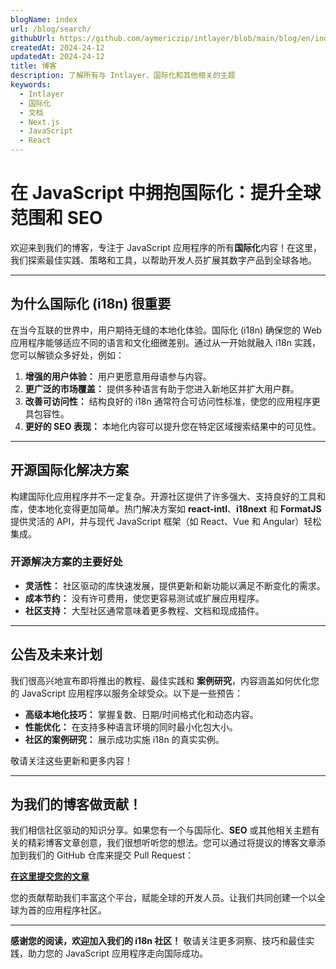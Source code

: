 ```yaml
---
blogName: index
url: /blog/search/
githubUrl: https://github.com/aymericzip/intlayer/blob/main/blog/en/index.md
createdAt: 2024-24-12
updatedAt: 2024-24-12
title: 博客
description: 了解所有与 Intlayer、国际化和其他相关的主题
keywords:
  - Intlayer
  - 国际化
  - 文档
  - Next.js
  - JavaScript
  - React
---
```


# 在 JavaScript 中拥抱国际化：提升全球范围和 SEO

欢迎来到我们的博客，专注于 JavaScript 应用程序的所有**国际化**内容！在这里，我们探索最佳实践、策略和工具，以帮助开发人员扩展其数字产品到全球各地。

---

## 为什么国际化 (i18n) 很重要

在当今互联的世界中，用户期待无缝的本地化体验。国际化 (i18n) 确保您的 Web 应用程序能够适应不同的语言和文化细微差别。通过从一开始就融入 i18n 实践，您可以解锁众多好处，例如：

1. **增强的用户体验：** 用户更愿意用母语参与内容。
2. **更广泛的市场覆盖：** 提供多种语言有助于您进入新地区并扩大用户群。
3. **改善可访问性：** 结构良好的 i18n 通常符合可访问性标准，使您的应用程序更具包容性。
4. **更好的 SEO 表现：** 本地化内容可以提升您在特定区域搜索结果中的可见性。

---

## 开源国际化解决方案

构建国际化应用程序并不一定复杂。开源社区提供了许多强大、支持良好的工具和库，使本地化变得更加简单。热门解决方案如 **react-intl**、**i18next** 和 **FormatJS** 提供灵活的 API，并与现代 JavaScript 框架（如 React、Vue 和 Angular）轻松集成。

### 开源解决方案的主要好处

- **灵活性：** 社区驱动的库快速发展，提供更新和新功能以满足不断变化的需求。
- **成本节约：** 没有许可费用，使您更容易测试或扩展应用程序。
- **社区支持：** 大型社区通常意味着更多教程、文档和现成插件。

---

## 公告及未来计划

我们很高兴地宣布即将推出的教程、最佳实践和 **案例研究**，内容涵盖如何优化您的 JavaScript 应用程序以服务全球受众。以下是一些预告：

- **高级本地化技巧：** 掌握复数、日期/时间格式化和动态内容。
- **性能优化：** 在支持多种语言环境的同时最小化包大小。
- **社区的案例研究：** 展示成功实施 i18n 的真实实例。

敬请关注这些更新和更多内容！

---

## 为我们的博客做贡献！

我们相信社区驱动的知识分享。如果您有一个与国际化、**SEO** 或其他相关主题有关的精彩博客文章创意，我们很想听听您的想法。您可以通过将提议的博客文章添加到我们的 GitHub 仓库来提交 Pull Request：

[**在这里提交您的文章**](https://github.com/aymericzip/intlayer/blob/main/blog)

您的贡献帮助我们丰富这个平台，赋能全球的开发人员。让我们共同创建一个以全球为首的应用程序社区。

---

**感谢您的阅读，欢迎加入我们的 i18n 社区！** 敬请关注更多洞察、技巧和最佳实践，助力您的 JavaScript 应用程序走向国际成功。
